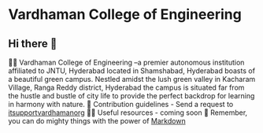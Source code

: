 # Vardhaman College of Engineering

## Hi there 👋

🙋‍♀️ Vardhaman College of Engineering –a premier autonomous institution affiliated to JNTU, Hyderabad located in Shamshabad, Hyderabad boasts of a beautiful green campus. Nestled amidst the lush green valley in Kacharam Village, Ranga Reddy district, Hyderabad the campus is situated far from the hustle and bustle of city life to provide the perfect backdrop for learning in harmony with nature.
🌈 Contribution guidelines - Send a request to [itsupport<AT>vardhaman<DOT>org](mailto:itsupport@vardhaman.org)
👩‍💻 Useful resources - coming soon
🧙 Remember, you can do mighty things with the power of [Markdown](https://docs.github.com/github/writing-on-github/getting-started-with-writing-and-formatting-on-github/basic-writing-and-formatting-syntax)
